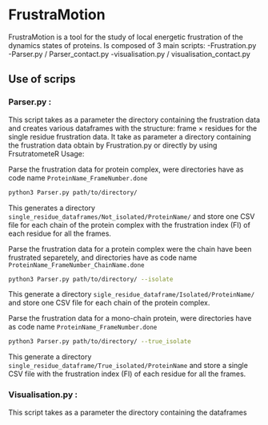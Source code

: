 # FrustraMotion
FrustraMotion is a tool for the study of local energetic frustration of the dynamics states of proteins.
Is composed of 3 main scripts: 
-Frustration.py
-Parser.py / Parser_contact.py
-visualisation.py / visualisation_contact.py 
 
## Use of scrips

### Parser.py :
This script takes as a parameter the directory containing the frustration data and creates various dataframes with the structure: frame × residues
for the single residue frustration data. 
It take as parameter a directory containing the frustration data obtain by Frustration.py or directly by using FrsutratometeR 
Usage: 

Parse the frustration data for protein complex, were directories have as code name `ProteinName_FrameNumber.done` 
```bash
python3 Parser.py path/to/directory/
```
This generates a directory `single_residue_dataframes/Not_isolated/ProteinName/` and store one CSV file for each chain of 
the protein complex with the frustration index (FI) of each residue for all the frames.

Parse the frustration data for a protein complex were the chain have been frustrated separetely, and directories have as code name `ProteinName_FrameNumber_ChainName.done`
```bash
python3 Parser.py path/to/directory/ --isolate
```
This generate a directory `sigle_residue_dataframe/Isolated/ProteinName/` and store one CSV file for each chain of the protein complex.

Parse the frustration data for a mono-chain protein, were directories have as code name `ProteinName_FrameNumber.done`
```bash
python3 Parser.py path/to/directory/ --true_isolate
```
This generate a directory `single_residue_dataframe/True_isolated/ProteinName` and store a single CSV file with the frustration index (FI) of each residue for all the frames.

### Visualisation.py :
This script takes as a parameter the directory containing the dataframes 



